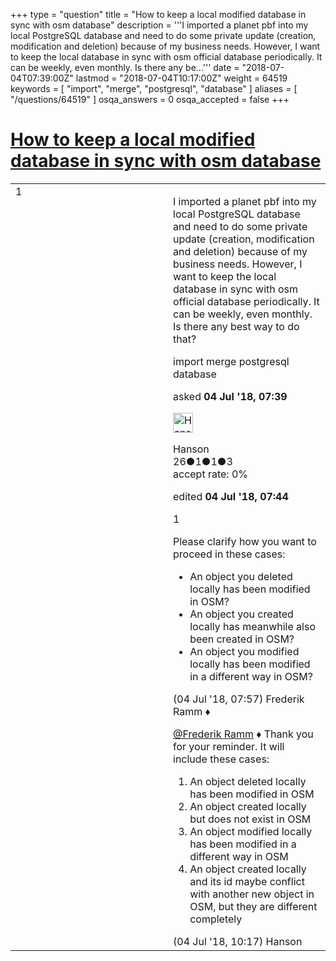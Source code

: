 +++
type = "question"
title = "How to keep a local modified database in sync with osm database"
description = '''I imported a planet pbf into my local PostgreSQL database and need to do some private update (creation, modification and deletion) because of my business needs. However, I want to keep the local database in sync with osm official database periodically. It can be weekly, even monthly. Is there any be...'''
date = "2018-07-04T07:39:00Z"
lastmod = "2018-07-04T10:17:00Z"
weight = 64519
keywords = [ "import", "merge", "postgresql", "database" ]
aliases = [ "/questions/64519" ]
osqa_answers = 0
osqa_accepted = false
+++

<div class="headNormal">

# [How to keep a local modified database in sync with osm database](/questions/64519/how-to-keep-a-local-modified-database-in-sync-with-osm-database)

</div>

<div id="main-body">

<div id="askform">

<table id="question-table" style="width:100%;">
<colgroup>
<col style="width: 50%" />
<col style="width: 50%" />
</colgroup>
<tbody>
<tr>
<td style="width: 30px; vertical-align: top"><div class="vote-buttons">
<span id="post-64519-upvote" class="ajax-command post-vote up" rel="nofollow" title="I like this post (click again to cancel)"> </span>
<div id="post-64519-score" class="post-score" title="current number of votes">
1
</div>
<span id="post-64519-downvote" class="ajax-command post-vote down" rel="nofollow" title="I dont like this post (click again to cancel)"> </span> <span id="favorite-mark" class="ajax-command favorite-mark" rel="nofollow" title="mark/unmark this question as favorite (click again to cancel)"> </span>
<div id="favorite-count" class="favorite-count">
&#10;</div>
</div></td>
<td><div id="item-right">
<div class="question-body">
<p>I imported a planet pbf into my local PostgreSQL database and need to do some private update (creation, modification and deletion) because of my business needs. However, I want to keep the local database in sync with osm official database periodically. It can be weekly, even monthly. Is there any best way to do that?</p>
</div>
<div id="question-tags" class="tags-container tags">
<span class="post-tag tag-link-import" rel="tag" title="see questions tagged &#39;import&#39;">import</span> <span class="post-tag tag-link-merge" rel="tag" title="see questions tagged &#39;merge&#39;">merge</span> <span class="post-tag tag-link-postgresql" rel="tag" title="see questions tagged &#39;postgresql&#39;">postgresql</span> <span class="post-tag tag-link-database" rel="tag" title="see questions tagged &#39;database&#39;">database</span>
</div>
<div id="question-controls" class="post-controls">
&#10;</div>
<div class="post-update-info-container">
<div class="post-update-info post-update-info-user">
<p>asked <strong>04 Jul '18, 07:39</strong></p>
<img src="https://secure.gravatar.com/avatar/da3884db18af886e3d0c0a692e35b788?s=32&amp;d=identicon&amp;r=g" class="gravatar" width="32" height="32" alt="Hanson&#39;s gravatar image" />
<p><span>Hanson</span><br />
<span class="score" title="26 reputation points">26</span><span title="1 badges"><span class="badge1">●</span><span class="badgecount">1</span></span><span title="1 badges"><span class="silver">●</span><span class="badgecount">1</span></span><span title="3 badges"><span class="bronze">●</span><span class="badgecount">3</span></span><br />
<span class="accept_rate" title="Rate of the user&#39;s accepted answers">accept rate:</span> <span title="Hanson has no accepted answers">0%</span></p>
</div>
<div class="post-update-info post-update-info-edited">
<p><span> edited <strong>04 Jul '18, 07:44</strong> </span></p>
</div>
</div>
<div id="comments-container-64519" class="comments-container">
<span id="64522"></span>
<div id="comment-64522" class="comment">
<div id="post-64522-score" class="comment-score">
1
</div>
<div class="comment-text">
<p>Please clarify how you want to proceed in these cases:</p>
<ul>
<li>An object you deleted locally has been modified in OSM?</li>
<li>An object you created locally has meanwhile also been created in OSM?</li>
<li>An object you modified locally has been modified in a different way in OSM?</li>
</ul>
</div>
<div id="comment-64522-info" class="comment-info">
<span class="comment-age">(04 Jul '18, 07:57)</span> <span class="comment-user userinfo">Frederik Ramm ♦</span>
</div>
</div>
<span id="64526"></span>
<div id="comment-64526" class="comment">
<div id="post-64526-score" class="comment-score">
&#10;</div>
<div class="comment-text">
<p><a href="https://help.openstreetmap.org/users/104/frederik-ramm"></a><a href="https://help.openstreetmap.org/users/104/frederik-ramm"></a><a href="https://help.openstreetmap.org/users/104/frederik-ramm">@Frederik Ramm</a> ♦ Thank you for your reminder. It will include these cases:</p>
<ol>
<li>An object deleted locally has been modified in OSM</li>
<li>An object created locally but does not exist in OSM</li>
<li>An object modified locally has been modified in a different way in OSM</li>
<li>An object created locally and its id maybe conflict with another new object in OSM, but they are different completely</li>
</ol>
</div>
<div id="comment-64526-info" class="comment-info">
<span class="comment-age">(04 Jul '18, 10:17)</span> <span class="comment-user userinfo">Hanson</span>
</div>
</div>
</div>
<div id="comment-tools-64519" class="comment-tools">
&#10;</div>
<div class="clear">
&#10;</div>
<div id="comment-64519-form-container" class="comment-form-container">
&#10;</div>
<div class="clear">
&#10;</div>
</div></td>
</tr>
</tbody>
</table>

</div>

</div>

